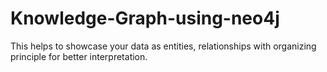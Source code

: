 # Knowledge-Graph-using-neo4j
This helps to showcase your data as entities, relationships with organizing principle for better interpretation.
